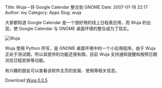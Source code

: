 Title: Wuja－将 Google Calendar 整合到 GNOME
Date: 2007-01-18 22:17
Author: toy
Category: Apps
Slug: wuja

大家都知道 Google Calendar 是一个很好用的线上日程表应用，而 Wuja
的出现，使 Google Calendar 与 GNOME 桌面环境的整合成为了现实。

![Wuja](http://i.linuxtoy.org/i/2007/01/wuja.png)

Wuja 使用 Python 所写，是 GNOME 桌面环境中的一个小应用程序。由于 Wuja
正处于测试期，所以其提供的功能还很有限。目前 Wuja
支持通知提醒和按照日期浏览日程安排等功能。

有兴趣的朋友可以查看该软件主页的安装、使用等相关信息。

Download [Wuja 0.0.5](http://www.dangerouslyinc.com/wuja)
